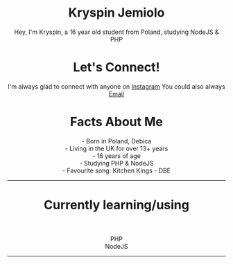  <h1 align="center">Kryspin Jemiolo</h1>

<p align="center"> Hey, I'm Kryspin, a 16 year old student from Poland, studying NodeJS & PHP</p>

<h1 align="center"> Let's Connect!</h1>

<p align="center"> I'm always glad to connect with anyone on <a href="https://www.instagram.com/kay.1_x/">Instagram</a>
You could also always <a href="mailto: JemioloKryspin@icloud.com">Email</a> </p>

<h1 align="center"> Facts About Me </h1>

<p align="center">
- Born in Poland, Debica <br>
- Living in the UK for over 13+ years <br>
- 16 years of age <br>
- Studying PHP & NodeJS <br>
- Favourite song: Kitchen Kings - DBE <br>
</p1>

---

<h1 align="center"> Currently learning/using <br> <br></h1>
<p align="center">PHP<br>NodeJS</p>

---
